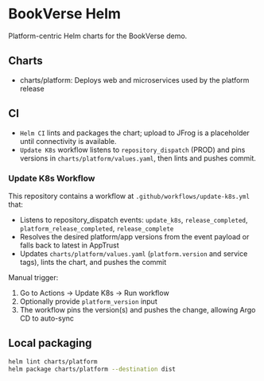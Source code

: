 # BookVerse Helm

Platform-centric Helm charts for the BookVerse demo.

## Charts

- charts/platform: Deploys web and microservices used by the platform release

## CI

- `Helm CI` lints and packages the chart; upload to JFrog is a placeholder until connectivity is available.
- `Update K8s` workflow listens to `repository_dispatch` (PROD) and pins versions in `charts/platform/values.yaml`, then lints and pushes commit.

### Update K8s Workflow

This repository contains a workflow at `.github/workflows/update-k8s.yml` that:

- Listens to repository_dispatch events: `update_k8s`, `release_completed`, `platform_release_completed`, `release_complete`
- Resolves the desired platform/app versions from the event payload or falls back to latest in AppTrust
- Updates `charts/platform/values.yaml` (`platform.version` and service tags), lints the chart, and pushes the commit

Manual trigger:

1. Go to Actions → Update K8s → Run workflow
2. Optionally provide `platform_version` input
3. The workflow pins the version(s) and pushes the change, allowing Argo CD to auto-sync

## Local packaging

```bash
helm lint charts/platform
helm package charts/platform --destination dist
```
